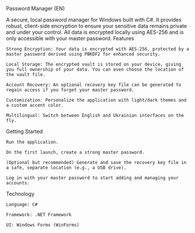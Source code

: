 Password Manager (EN)

A secure, local password manager for Windows built with C#. It provides robust, client-side encryption to ensure your sensitive data remains private and under your control. All data is encrypted locally using AES-256 and is only accessible with your master password.
Features

    Strong Encryption: Your data is encrypted with AES-256, protected by a master password derived using PBKDF2 for enhanced security.

    Local Storage: The encrypted vault is stored on your device, giving you full ownership of your data. You can even choose the location of the vault file.

    Account Recovery: An optional recovery key file can be generated to regain access if you forget your master password.

    Customization: Personalize the application with light/dark themes and a custom accent color.

    Multilingual: Switch between English and Ukrainian interfaces on the fly.

Getting Started

    Run the application.

    On the first launch, create a strong master password.

    (Optional but recommended) Generate and save the recovery key file in a safe, separate location (e.g., a USB drive).

    Log in with your master password to start adding and managing your accounts.

Technology

    Language: C#

    Framework: .NET Framework

    UI: Windows Forms (WinForms)

